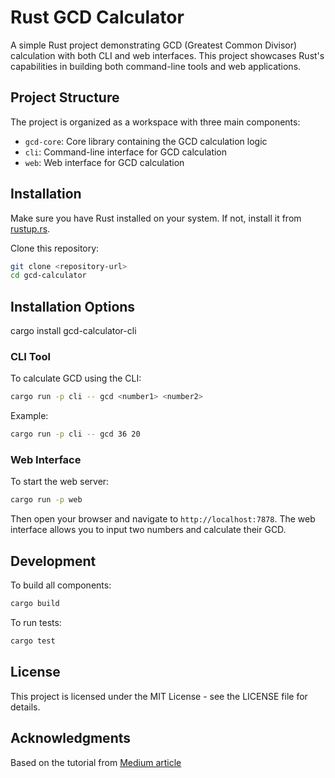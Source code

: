 # Rust GCD Calculator

A simple Rust project demonstrating GCD (Greatest Common Divisor) calculation with both CLI and web interfaces. This project showcases Rust's capabilities in building both command-line tools and web applications.

## Project Structure

The project is organized as a workspace with three main components:

- `gcd-core`: Core library containing the GCD calculation logic
- `cli`: Command-line interface for GCD calculation
- `web`: Web interface for GCD calculation

## Installation

Make sure you have Rust installed on your system. If not, install it from [rustup.rs](https://rustup.rs/).

Clone this repository:
```bash
git clone <repository-url>
cd gcd-calculator
```

## Installation Options

cargo install gcd-calculator-cli


### CLI Tool

To calculate GCD using the CLI:
```bash
cargo run -p cli -- gcd <number1> <number2>
```

Example:
```bash
cargo run -p cli -- gcd 36 20
```

### Web Interface

To start the web server:
```bash
cargo run -p web
```

Then open your browser and navigate to `http://localhost:7878`. The web interface allows you to input two numbers and calculate their GCD.

## Development

To build all components:
```bash
cargo build
```

To run tests:
```bash
cargo test
```

## License

This project is licensed under the MIT License - see the LICENSE file for details.

## Acknowledgments

Based on the tutorial from [Medium article](https://medium.com/@benacq44/practical-rust-for-transitioning-engineers-baebaf20468c)
